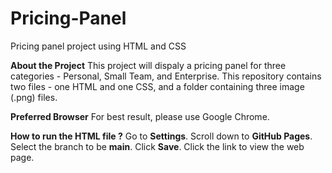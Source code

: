 # Pricing-Panel
Pricing panel project using HTML and CSS

**About the Project**
This project will dispaly a pricing panel for three categories - Personal, Small Team, and Enterprise. This repository contains two files - one HTML and one CSS, and a folder containing three image (.png) files. 

**Preferred Browser**
For best result, please use Google Chrome.

**How to run the HTML file ?**
Go to **Settings**. Scroll down to **GitHub Pages**. Select the branch to be **main**. Click **Save**. Click the link to view the web page. 
